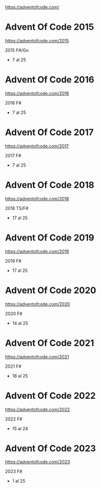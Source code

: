 https://adventofcode.com/

# Advent Of Code 2015

https://adventofcode.com/2015

2015 F#/Go
- 7 al 25

# Advent Of Code 2016

https://adventofcode.com/2016

2016 F#
- 7 al 25

# Advent Of Code 2017

https://adventofcode.com/2017

2017 F#
- 7 al 25

# Advent Of Code 2018

https://adventofcode.com/2018

2018 TS/F#
- 17 al 25


# Advent Of Code 2019

https://adventofcode.com/2019

2019 F#
- 17 al 25

# Advent Of Code 2020

https://adventofcode.com/2020

2020 F#
- 14 al 25

# Advent Of Code 2021

https://adventofcode.com/2021

2021 F#
- 18 al 25

# Advent Of Code 2022

https://adventofcode.com/2022

2022 F#
- 15 al 24

# Advent Of Code 2023

https://adventofcode.com/2023

2023 F#
- 1 al 25